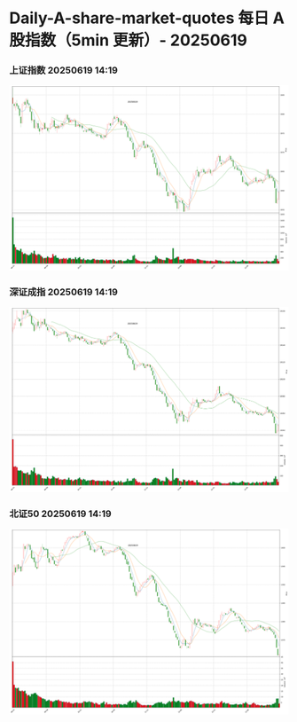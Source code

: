 
# Daily-A-share-market-quotes 每日 A 股指数（5min 更新）- 20250619

### 上证指数 20250619 14:19
![](./fig/2025/6/20250619-sh000001.png)

### 深证成指 20250619 14:19
![](./fig/2025/6/20250619-sz399001.png)

### 北证50 20250619 14:19
![](./fig/2025/6/20250619-bj899050.png)
